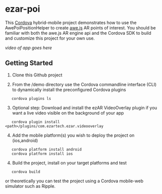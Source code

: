 ezar-poi
====================

This [Cordova](https://cordova.apache.org/) hybrid-mobile project demonstrates how to use the AwePoiPositionHelper to create [awe.js]((https://github.com/awe-media/awe.js) ) AR points of interest. 
You should be familiar with both the awe.js AR engine api and the Cordova SDK to build and customize
this project for your own use. 

*video of app goes here*


Getting Started
---------------
1. Clone this Github project

2. From the <prj>/demo directory use the Cordova commandline interface (CLI) to dynamically install the preconfigured Cordova plugins

```
   cordova plugins ls
```

3. Optional step: Download and install the ezAR VideoOverlay plugin if you want a live video visible on the background of your app

```
   cordova plugin install <path>/plugins/com.ezartech.ezar.videooverlay
```

4. Add the mobile platform(s) you wish to deploy the project on (ios,android)

```
   cordova platform install android
   cordova platform install ios
```

4. Build the project, install on your target platforms and test
```
   cordova build
```

or theoretically you can test the project using a Cordova mobile-web simulator such as Ripple. 






